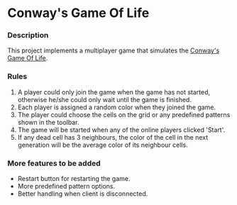 # Conway's Game Of Life

### Description

This project implements a multiplayer game that simulates the [Conway's Game Of Life](https://en.wikipedia.org/wiki/Conway's_Game_of_Life).

### Rules

1.  A player could only join the game when the game has not started, otherwise he/she could only wait until the game is finished.
2.  Each player is assigned a random color when they joined the game.
3.  The player could choose the cells on the grid or any predefined patterns shown in the toolbar.
4.  The game will be started when any of the online players clicked 'Start'.
5.  If any dead cell has 3 neighbours, the color of the cell in the next generation will be the average color of its neighbour cells.

### More features to be added

- Restart button for restarting the game.
- More predefined pattern options.
- Better handling when client is disconnected.
